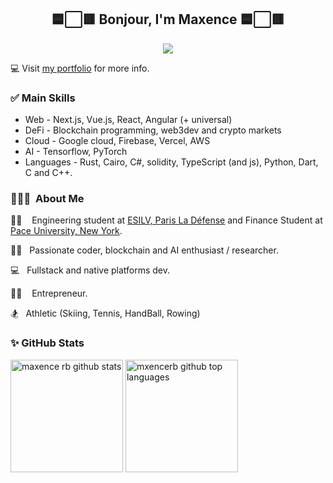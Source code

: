 
<div  align="center">
	<h2>
		🟦⬜🟥 Bonjour, I'm Maxence 🟦⬜🟥
	</h2>
</div>

<div  align="center">
	<a href="https://maxenceraballand.com" target="_blank">
	<img src='back.gif'/>
	</a>
</div>

💻 Visit [my portfolio](https://maxencerb.com) for more info.

### ✅ Main Skills

- Web - Next.js, Vue.js, React, Angular (+ universal)
- DeFi - Blockchain programming, web3dev and crypto markets
- Cloud - Google cloud, Firebase, Vercel, AWS
- AI - Tensorflow, PyTorch
- Languages - Rust, Cairo, C#, solidity, TypeScript (and js), Python, Dart, C and C++.

### 👨🏻‍💻 &nbsp;About Me

👨‍🎓 &nbsp;&nbsp; Engineering student at [ESILV, Paris La Défense](https://www.esilv.fr/) and Finance Student at [Pace University, New York](https://www.pace.edu/).

👨‍💻 &nbsp; Passionate coder, blockchain and AI enthusiast / researcher.

💻 &nbsp; Fullstack and native platforms dev.

👨‍💼 &nbsp;&nbsp; Entrepreneur.

🏂 &nbsp; Athletic (Skiing, Tennis, HandBall, Rowing)

### ✨ GitHub Stats

<div>
<img  height="180em"  src="https://github-readme-stats.vercel.app/api?username=maxencerb&show_icons=true&theme=merko&count_private=true"  alt="maxence rb github stats"  />
<img  height="180em"  src="https://github-readme-stats.vercel.app/api/top-langs/?username=maxencerb&theme=merko&layout=compact"  alt="mxencerb github top languages"  />
</div>

<br/>
